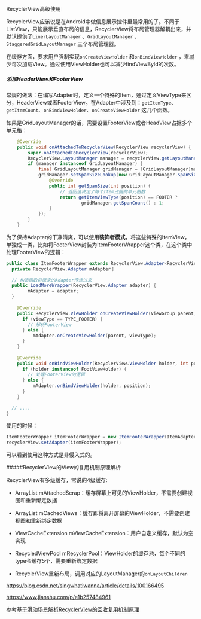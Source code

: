 RecyclerView高级使用

RecyclerView应该说是在Android中做信息展示控件里最常用的了。不同于ListView，只能展示垂直布局的信息，RecyclerView将布局管理器解耦出来，并默认提供了`LinerLayoutManager` 、`GridLayoutManager` 、`StaggeredGridLayoutManager` 三个布局管理器。

在缓存方面，要求用户强制实现`onCreateViewHolder` 和`onBindViewHolder` ，来减少每次加载View。通过使用VIewHolder也可以减少findViewById的次数。

##### 添加HeaderView和FooterView

常规的做法：在编写Adapter时，定义一个特殊的Item，通过定义ViewType来区分，HeaderView或者FooterView。在Adapter中涉及到：`getItemType`、`getItemCount`、`onBindViewHolder`、`onCreateViewHolder` 这几个函数。

如果是GridLayoutManager的话，需要设置FooterView或者HeadView占据多个单元格：

```java
    @Override
    public void onAttachedToRecyclerView(RecyclerView recyclerView) {
        super.onAttachedToRecyclerView(recyclerView);
        RecyclerView.LayoutManager manager = recyclerView.getLayoutManager();
        if (manager instanceof GridLayoutManager) {
            final GridLayoutManager gridManager = (GridLayoutManager)manager;
            gridManager.setSpanSizeLookup(new GridLayoutManager.SpanSizeLookup() {
                @Override
                public int getSpanSize(int position) {
                    // 返回值决定了每个Item占据的单元格数
                    return getItemViewType(position) == FOOTER ?
                            gridManager.getSpanCount() : 1;
                }
            });
        }
    }
```

为了保持Adapter的干净清爽，可以使用**装饰者模式**，将这些特殊的ItemView，单独成一类，比如将FooterView封装为ItemFooterWrapper这个类，在这个类中处理FooterView的逻辑：

```java
public class ItemFooterWrapper extends RecyclerView.Adapter<RecyclerView.ViewHolder> {
  private RecyclerView.Adapter mAdapter；
  
  // 构造函数将原来的Adapter传递过来
  public LoadMoreWrapper(RecyclerView.Adapter adapter) {
        mAdapter = adapter;
  }
  
    @Override
    public RecyclerView.ViewHolder onCreateViewHolder(ViewGroup parent, int viewType) {
      if (viewType == TYPE_FOOTER) {
        // 解析FooterView
      } else {
          mAdapter.onCreateViewHolder(parent, viewType);
      }
    }
  
    @Override
    public void onBindViewHolder(RecyclerView.ViewHolder holder, int position) {
      if (holder instanceof FootViewHolder) {
        // 处理FooterView的逻辑
      } else {
          mAdapter.onBindViewHolder(holder, position);
      }
    }
  
  // ....
}
```

使用的时候：

```java
ItemFooterWrapper itemFooterWrapper = new ItemFooterWrapper(ItemAdapter);
recyclerView.setAdapter(itemFooterWrapper);
```

可以看到使用这种方式是非侵入式的。

#####RecyclerView的View的复用机制原理解析

RecyclerView有多级缓存，常说的4级缓存:

- ArrayList<ViewHolder> mAttachedScrap：缓存屏幕上可见的ViewHolder，不需要创建视图和重新绑定数据

- ArrayList<ViewHolder> mCachedViews：缓存即将离开屏幕的ViewHolder，不需要创建视图和重新绑定数据

- ViewCacheExtension mViewCacheExtension：用户自定义缓存，默认为空实现

- RecycledViewPool mRecyclerPool：ViewHolder的缓存池，每个不同的type会缓存5个，需要重新绑定数据

- RecyclerView重新布局，调用对应的LayoutManager的`onLayoutChildren`

https://blog.csdn.net/singwhatiwanna/article/details/100166495

https://www.jianshu.com/p/e1b257484961

参考[基于滑动场景解析RecyclerView的回收复用机制原理](http://www.jianshu.com/p/9306b365da57)

